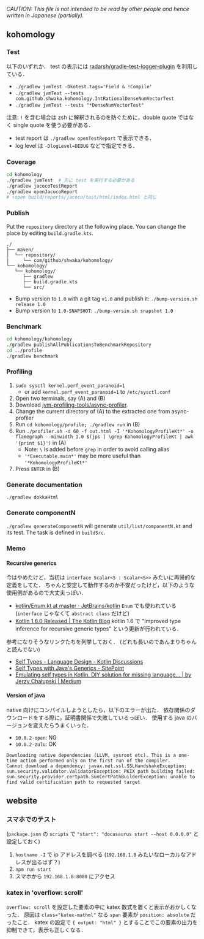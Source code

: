 *CAUTION: This file is not intended to be read by other people and hence written in Japanese (partially).*

## kohomology
### Test
以下のいずれか．
test の表示には [radarsh/gradle-test-logger-plugin](https://github.com/radarsh/gradle-test-logger-plugin) を利用している．

- `./gradlew jvmTest -Dkotest.tags='Field & !Compile'`
- `./gradlew jvmTest --tests com.github.shwaka.kohomology.IntRationalDenseNumVectorTest`
- `./gradlew jvmTest --tests "*DenseNumVectorTest"`

注意: `!` を含む場合は zsh に解釈されるのを防ぐために，double quote ではなく single quote を使う必要がある．

- test report は `./gradlew openTestReport` で表示できる．
- log level は `-DlogLevel=DEBUG` などで指定できる．

### Coverage
```bash
cd kohomology
./gradlew jvmTest  # 先に test を実行する必要がある
./gradlew jacocoTestReport
./gradlew openJacocoReport
# ↑open build/reports/jacoco/test/html/index.html と同じ
```

### Publish
Put the `repository` directory at the following place.
You can change the place by editing `build.gradle.kts`.

```
./
├── maven/
│  └── repository/
|     └── com/github/shwaka/kohomology/
└── kohomology/
   └── kohomology/
      ├── gradlew
      ├── build.gradle.kts
      └── src/
```

- Bump version to `1.0` with a git tag `v1.0` and publish it: `./bump-version.sh release 1.0`
- Bump version to `1.0-SNAPSHOT`: `./bump-versin.sh snapshot 1.0`

### Benchmark
```bash
cd kohomology/kohomology
./gradlew publishAllPublicationsToBenchmarkRepository
cd ../profile
./gradlew benchmark
```

### Profiling
1. `sudo sysctl kernel.perf_event_paranoid=1`
    - or add `kernel.perf_event_paranoid=1` to `/etc/sysctl.conf`
2. Open two terminals, say (A) and (B)
3. Download [jvm-profiling-tools/async-profiler](https://github.com/jvm-profiling-tools/async-profiler).
4. Change the current directory of (A) to the extracted one from async-profiler
5. Run `cd kohomology/profile; ./gradlew run` in (B)
6. Run `./profiler.sh -d 60 -f out.html -I '*KohomologyProfileKt*' -o flamegraph --minwidth 1.0 $(jps | \grep KohomologyProfileKt | awk '{print $1}')` in (A)
    - Note: `\` is added before `grep` in order to avoid calling alias
    - `'*Executable.main*'` may be more useful than `'*KohomologyProfileKt*'`
7. Press `ENTER` in (B)

### Generate documentation
`./gradlew dokkaHtml`

### Generate componentN
`./gradlew generateComponentN` will generate `util/list/componentN.kt` and its test.
The task is defined in `buildSrc`.

### Memo
#### Recursive generics
今はやめたけど，当初は `interface Scalar<S : Scalar<S>>` みたいに再帰的な定義をしてた．
ちゃんと安定して動作するのか不安だったけど，以下のような使用例があるので大丈夫っぽい．

- [kotlin/Enum.kt at master · JetBrains/kotlin](https://github.com/JetBrains/kotlin/blob/master/core/builtins/native/kotlin/Enum.kt) `Enum` でも使われている (`interface` じゃなくて `abstract class` だけど)
- [Kotlin 1.6.0 Released | The Kotlin Blog](https://blog.jetbrains.com/kotlin/2021/11/kotlin-1-6-0-is-released/) kotlin 1.6 で "Improved type inference for recursive generic types" という更新が行われている．


参考になりそうなリンクたちを列挙しておく．
(どれも長いのであんまりちゃんと読んでない)
- [Self Types - Language Design - Kotlin Discussions](https://discuss.kotlinlang.org/t/self-types/371/21)
- [Self Types with Java's Generics - SitePoint](https://www.sitepoint.com/self-types-with-javas-generics/)
- [Emulating self types in Kotlin. DIY solution for missing language… | by Jerzy Chałupski | Medium](https://medium.com/@jerzy.chalupski/emulating-self-types-in-kotlin-d64fe8ea2e62)

#### Version of java
native 向けにコンパイルしようとしたら，以下のエラーが出た．
依存関係のダウンロードをする際に，証明書関係で失敗しているっぽい．
使用する java のバージョンを変えたらうまくいった．

- `10.0.2-open`: NG
- `10.0.2-zulu`: OK

```
Downloading native dependencies (LLVM, sysroot etc). This is a one-time action performed only on the first run of the compiler.
Cannot download a dependency: javax.net.ssl.SSLHandshakeException: sun.security.validator.ValidatorException: PKIX path building failed: sun.security.provider.certpath.SunCertPathBuilderException: unable to find valid certification path to requested target
```

## website
### スマホでのテスト
(`package.json` の `scripts` で `"start": "docusaurus start --host 0.0.0.0"` と設定しておく)

1. `hostname -I` で ip アドレスを調べる (`192.168.1.8` みたいなローカルなアドレスが出るはず？)
2. `npm run start`
3. スマホから `192.168.1.8:8080` にアクセス

### katex in 'overflow: scroll'
`overflow: scroll` を設定した要素の中に katex 数式を置くと表示がおかしくなった．
原因は `class="katex-mathml"` なる `span` 要素が `position: absolute` だったこと．
katex の設定で `{ output: "html" }` とすることでこの要素の出力を抑制できて，表示も正しくなる．

